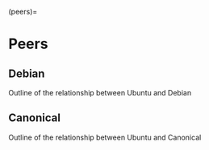 (peers)=
# Peers

## Debian

Outline of the relationship between Ubuntu and Debian


## Canonical

Outline of the relationship between Ubuntu and Canonical
